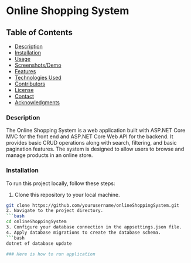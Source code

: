 # Online Shopping System

## Table of Contents
- [Description](#description)
- [Installation](#installation)
- [Usage](#usage)
- [Screenshots/Demo](#screenshotsdemo)
- [Features](#features)
- [Technologies Used](#technologies-used)
- [Contributors](#contributors)
- [License](#license)
- [Contact](#contact)
- [Acknowledgments](#acknowledgments)

### Description

The Online Shopping System is a web application built with ASP.NET Core MVC for the front end and ASP.NET Core Web API for the backend. It provides basic CRUD operations along with search, filtering, and basic pagination features. The system is designed to allow users to browse and manage products in an online store.

### Installation

To run this project locally, follow these steps:

 1. Clone this repository to your local machine.
   ```bash
   git clone https://github.com/yourusername/onlineShoppingSystem.git
 2. Navigate to the project directory.
   ```bash
   cd onlineShoppingSystem
 3. Configure your database connection in the appsettings.json file.
 4. Apply database migrations to create the database schema.
   ```bash
   dotnet ef database update

### Here is how to run application
